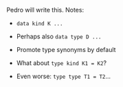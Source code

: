 
Pedro will write this. Notes:

- `data kind K ...`

- Perhaps also `data type D ...`

- Promote type synonyms by default

- What about `type kind K1 = K2`?

- Even worse: `type type T1 = T2`...
